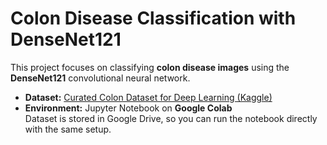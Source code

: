 # Colon Disease Classification with DenseNet121

This project focuses on classifying **colon disease images** using the **DenseNet121** convolutional neural network.

- **Dataset:** [Curated Colon Dataset for Deep Learning (Kaggle)](https://www.kaggle.com/datasets/francismon/curated-colon-dataset-for-deep-learning)
- **Environment:** Jupyter Notebook on **Google Colab**  
  Dataset is stored in Google Drive, so you can run the notebook directly with the same setup.

